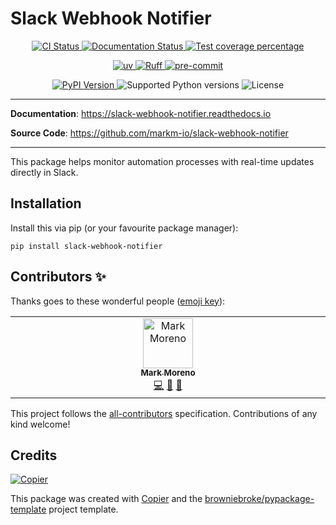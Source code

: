 # Slack Webhook Notifier

<p align="center">
  <a href="https://github.com/markm-io/slack-webhook-notifier/actions/workflows/ci.yml?query=branch%3Amain">
    <img src="https://img.shields.io/github/actions/workflow/status/markm-io/slack-webhook-notifier/ci.yml?branch=main&label=CI&logo=github&style=flat-square" alt="CI Status" >
  </a>
  <a href="https://slack-webhook-notifier.readthedocs.io">
    <img src="https://img.shields.io/readthedocs/slack-webhook-notifier.svg?logo=read-the-docs&logoColor=fff&style=flat-square" alt="Documentation Status">
  </a>
  <a href="https://codecov.io/gh/markm-io/slack-webhook-notifier">
    <img src="https://img.shields.io/codecov/c/github/markm-io/slack-webhook-notifier.svg?logo=codecov&logoColor=fff&style=flat-square" alt="Test coverage percentage">
  </a>
</p>
<p align="center">
  <a href="https://github.com/astral-sh/uv">
    <img src="https://img.shields.io/endpoint?url=https://raw.githubusercontent.com/astral-sh/uv/main/assets/badge/v0.json" alt="uv">
  </a>
  <a href="https://github.com/astral-sh/ruff">
    <img src="https://img.shields.io/endpoint?url=https://raw.githubusercontent.com/astral-sh/ruff/main/assets/badge/v2.json" alt="Ruff">
  </a>
  <a href="https://github.com/pre-commit/pre-commit">
    <img src="https://img.shields.io/badge/pre--commit-enabled-brightgreen?logo=pre-commit&logoColor=white&style=flat-square" alt="pre-commit">
  </a>
</p>
<p align="center">
  <a href="https://pypi.org/project/slack-webhook-notifier/">
    <img src="https://img.shields.io/pypi/v/slack-webhook-notifier.svg?logo=python&logoColor=fff&style=flat-square" alt="PyPI Version">
  </a>
  <img src="https://img.shields.io/pypi/pyversions/slack-webhook-notifier.svg?style=flat-square&logo=python&amp;logoColor=fff" alt="Supported Python versions">
  <img src="https://img.shields.io/pypi/l/slack-webhook-notifier.svg?style=flat-square" alt="License">
</p>

---

**Documentation**: <a href="https://slack-webhook-notifier.readthedocs.io" target="_blank">https://slack-webhook-notifier.readthedocs.io </a>

**Source Code**: <a href="https://github.com/markm-io/slack-webhook-notifier" target="_blank">https://github.com/markm-io/slack-webhook-notifier </a>

---

This package helps monitor automation processes with real-time updates directly in Slack.

## Installation

Install this via pip (or your favourite package manager):

`pip install slack-webhook-notifier`

## Contributors ✨

Thanks goes to these wonderful people ([emoji key](https://allcontributors.org/docs/en/emoji-key)):

<!-- prettier-ignore-start -->
<!-- ALL-CONTRIBUTORS-LIST:START - Do not remove or modify this section -->
<!-- prettier-ignore-start -->
<!-- markdownlint-disable -->
<table>
  <tbody>
    <tr>
      <td align="center" valign="top" width="14.28%"><a href="https://github.com/markm-io"><img src="https://avatars.githubusercontent.com/u/45011486?v=4?s=80" width="80px;" alt="Mark Moreno"/><br /><sub><b>Mark Moreno</b></sub></a><br /><a href="https://github.com/markm-io/slack-webhook-notifier/commits?author=markm-io" title="Code">💻</a> <a href="#ideas-markm-io" title="Ideas, Planning, & Feedback">🤔</a> <a href="https://github.com/markm-io/slack-webhook-notifier/commits?author=markm-io" title="Documentation">📖</a></td>
    </tr>
  </tbody>
</table>

<!-- markdownlint-restore -->
<!-- prettier-ignore-end -->

<!-- ALL-CONTRIBUTORS-LIST:END -->
<!-- prettier-ignore-end -->

This project follows the [all-contributors](https://github.com/all-contributors/all-contributors) specification. Contributions of any kind welcome!

## Credits

[![Copier](https://img.shields.io/endpoint?url=https://raw.githubusercontent.com/copier-org/copier/master/img/badge/badge-grayscale-inverted-border-orange.json)](https://github.com/copier-org/copier)

This package was created with
[Copier](https://copier.readthedocs.io/) and the
[browniebroke/pypackage-template](https://github.com/browniebroke/pypackage-template)
project template.
